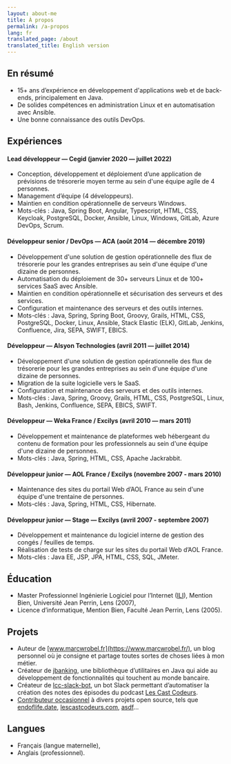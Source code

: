 ```yaml
---
layout: about-me
title: À propos
permalink: /a-propos
lang: fr
translated_page: /about
translated_title: English version
---
```


## En résumé

- 15+ ans d’expérience en développement d'applications web et de back-ends, principalement en Java.
- De solides compétences en administration Linux et en automatisation avec Ansible.
- Une bonne connaissance des outils DevOps.

## Expériences

#### Lead développeur — Cegid (janvier 2020 — juillet 2022)

- Conception, développement et déploiement d’une application de prévisions de trésorerie moyen
  terme au sein d'une équipe agile de 4 personnes.
- Management d’équipe (4 développeurs).
- Maintien en condition opérationnelle de serveurs Windows.
- Mots-clés : Java, Spring Boot, Angular, Typescript, HTML, CSS, Keycloak, PostgreSQL, Docker,
  Ansible, Linux, Windows, GitLab, Azure DevOps, Scrum.

#### Développeur senior / DevOps — ACA (août 2014 — décembre 2019)

- Développement d'une solution de gestion opérationnelle des flux de trésorerie pour les grandes
  entreprises au sein d'une équipe d'une dizaine de personnes.
- Automatisation du déploiement de 30+ serveurs Linux et de 100+ services SaaS avec Ansible.
- Maintien en condition opérationnelle et sécurisation des serveurs et des services.
- Configuration et maintenance des serveurs et des outils internes.
- Mots-clés : Java, Spring, Spring Boot, Groovy, Grails, HTML, CSS, PostgreSQL, Docker, Linux,
  Ansible, Stack Elastic (ELK), GitLab, Jenkins, Confluence, Jira, SEPA, SWIFT, EBICS.

#### Développeur — Alsyon Technologies (avril 2011 — juillet 2014)

- Développement d'une solution de gestion opérationnelle des flux de trésorerie pour les grandes
  entreprises au sein d'une équipe d'une dizaine de personnes.
- Migration de la suite logicielle vers le SaaS.
- Configuration et maintenance des serveurs et des outils internes.
- Mots-clés : Java, Spring, Groovy, Grails, HTML, CSS, PostgreSQL, Linux, Bash, Jenkins, Confluence,
  SEPA, EBICS, SWIFT.

#### Développeur — Weka France / Excilys (avril 2010 — mars 2011)

- Développement et maintenance de plateformes web hébergeant du contenu de formation pour les
  professionnels au sein d'une équipe d'une dizaine de personnes.
- Mots-clés : Java, Spring, HTML, CSS, Apache Jackrabbit.

#### Développeur junior — AOL France / Excilys (novembre 2007 - mars 2010)

- Maintenance des sites du portail Web d’AOL France au sein d'une équipe d'une trentaine de
  personnes.
- Mots-clés : Java, Spring, HTML, CSS, Hibernate.

#### Développeur junior — Stage — Excilys (avril 2007 - septembre 2007)

- Développement et maintenance du logiciel interne de gestion des congés / feuilles de temps.
- Réalisation de tests de charge sur les sites du portail Web d’AOL France.
- Mots-clés : Java EE, JSP, JPA, HTML, CSS, SQL, JMeter.

## Éducation

- Master Professionnel Ingénierie Logiciel pour l’Internet
  ([ILI](https://www.cril.univ-artois.fr/master/ili/m2proili-home.html)), Mention Bien, Université
  Jean Perrin, Lens (2007),
- Licence d’informatique, Mention Bien, Faculté Jean Perrin, Lens (2005).

## Projets

- Auteur de [www.marcwrobel.fr](https://www.marcwrobel.fr/), un blog personnel où je consigne et
  partage toutes sortes de choses liées à mon métier.
- Créateur de [jbanking](https://github.com/marcwrobel/jbanking), une bibliothèque d’utilitaires
  en Java qui aide au développement de fonctionnalités qui touchent au monde bancaire.
- Créateur de [lcc-slack-bot](https://github.com/lescastcodeurs/lcc-slack-bot), un
  bot Slack permettant d’automatiser la création des notes des épisodes du podcast
  [Les Cast Codeurs](https://lescastcodeurs.com/).
- [Contributeur occasionnel](https://github.com/marcwrobel) à divers projets open source, tels
  que [endoflife.date](https://github.com/endoflife-date/endoflife.date),
  [lescastcodeurs.com](https://github.com/lescastcodeurs/lescastcodeurs.com),
  [asdf](https://github.com/asdf-community)…

## Langues

- Français (langue maternelle),
- Anglais (professionnel).
